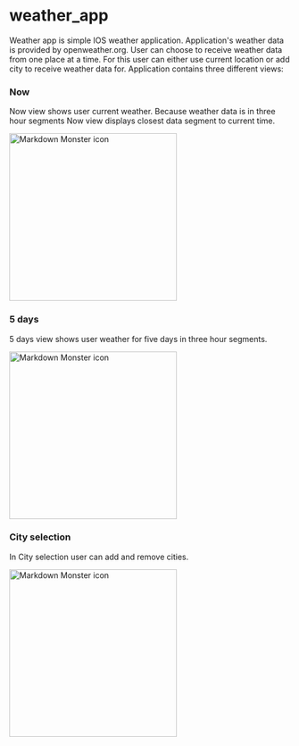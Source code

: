 # weather_app

Weather app is simple IOS weather application. Application's weather data is provided by openweather.org. User can choose to receive weather data from one place at a time. For this user can either use current location or add city to receive weather data for. Application contains three different views: 

### Now
Now view shows user current weather. Because weather data is in three hour segments Now view displays closest data segment to current time. 

<img src="http://koti.tamk.fi/~c6tujuus/weather_app/now.png"
     alt="Markdown Monster icon"
     width="300px"/>
     
### 5 days
5 days view shows user weather for five days in three hour segments. 

<img src="http://koti.tamk.fi/~c6tujuus/weather_app/fivedays.png"
     alt="Markdown Monster icon"
     width="300px"/>
     
### City selection
In City selection user can add and remove cities. 

<img src="http://koti.tamk.fi/~c6tujuus/weather_app/cityselection.png"
     alt="Markdown Monster icon"
     width="300px"/>

